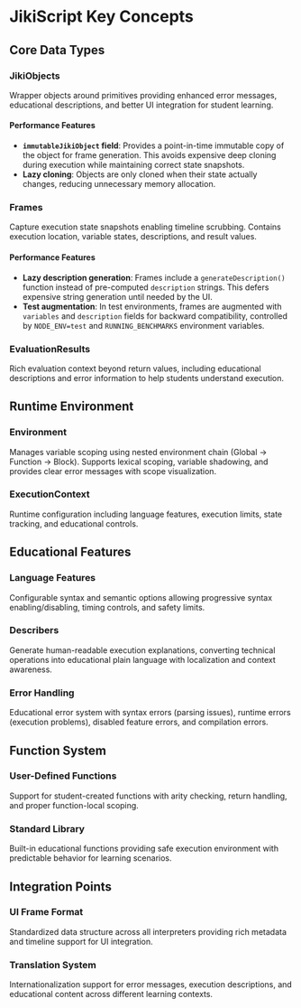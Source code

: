 # JikiScript Key Concepts

## Core Data Types

### JikiObjects

Wrapper objects around primitives providing enhanced error messages, educational descriptions, and better UI integration for student learning.

#### Performance Features

- **`immutableJikiObject` field**: Provides a point-in-time immutable copy of the object for frame generation. This avoids expensive deep cloning during execution while maintaining correct state snapshots.
- **Lazy cloning**: Objects are only cloned when their state actually changes, reducing unnecessary memory allocation.

### Frames

Capture execution state snapshots enabling timeline scrubbing. Contains execution location, variable states, descriptions, and result values.

#### Performance Features

- **Lazy description generation**: Frames include a `generateDescription()` function instead of pre-computed `description` strings. This defers expensive string generation until needed by the UI.
- **Test augmentation**: In test environments, frames are augmented with `variables` and `description` fields for backward compatibility, controlled by `NODE_ENV=test` and `RUNNING_BENCHMARKS` environment variables.

### EvaluationResults

Rich evaluation context beyond return values, including educational descriptions and error information to help students understand execution.

## Runtime Environment

### Environment

Manages variable scoping using nested environment chain (Global → Function → Block). Supports lexical scoping, variable shadowing, and provides clear error messages with scope visualization.

### ExecutionContext

Runtime configuration including language features, execution limits, state tracking, and educational controls.

## Educational Features

### Language Features

Configurable syntax and semantic options allowing progressive syntax enabling/disabling, timing controls, and safety limits.

### Describers

Generate human-readable execution explanations, converting technical operations into educational plain language with localization and context awareness.

### Error Handling

Educational error system with syntax errors (parsing issues), runtime errors (execution problems), disabled feature errors, and compilation errors.

## Function System

### User-Defined Functions

Support for student-created functions with arity checking, return handling, and proper function-local scoping.

### Standard Library

Built-in educational functions providing safe execution environment with predictable behavior for learning scenarios.

## Integration Points

### UI Frame Format

Standardized data structure across all interpreters providing rich metadata and timeline support for UI integration.

### Translation System

Internationalization support for error messages, execution descriptions, and educational content across different learning contexts.
